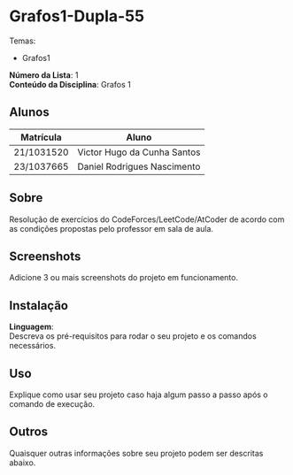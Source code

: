 # Grafos1-Dupla-55

Temas:
 - Grafos1

**Número da Lista**: 1<br>
**Conteúdo da Disciplina**: Grafos 1<br>

## Alunos
|Matrícula | Aluno |
| -- | -- |
| 21/1031520 |  Victor Hugo da Cunha Santos |
| 23/1037665 |  Daniel Rodrigues Nascimento |

## Sobre 
Resolução de exercícios do CodeForces/LeetCode/AtCoder de acordo com as condições
propostas pelo professor em sala de aula.

## Screenshots
Adicione 3 ou mais screenshots do projeto em funcionamento.

## Instalação 
**Linguagem**: <br>
Descreva os pré-requisitos para rodar o seu projeto e os comandos necessários.

## Uso 
Explique como usar seu projeto caso haja algum passo a passo após o comando de execução.

## Outros 
Quaisquer outras informações sobre seu projeto podem ser descritas abaixo.
